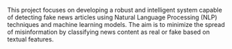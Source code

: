 
This project focuses on developing a robust and intelligent system capable of detecting fake news articles using Natural Language Processing (NLP) techniques and machine learning models. The aim is to minimize the spread of misinformation by classifying news content as real or fake based on textual features.
